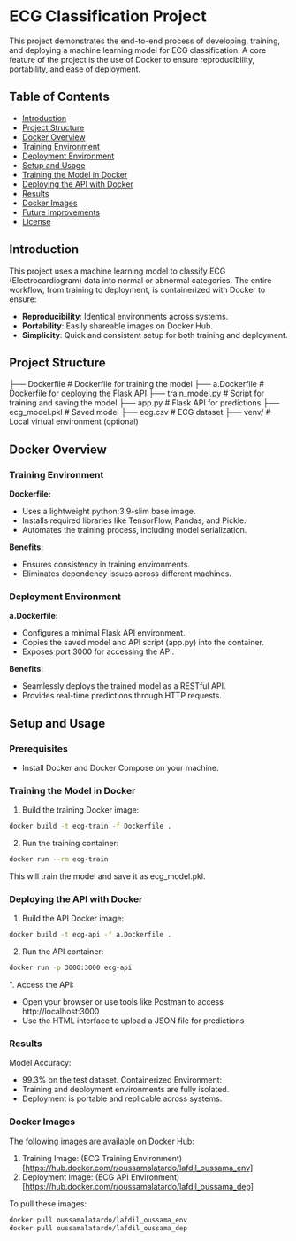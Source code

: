 # ECG Classification Project

This project demonstrates the end-to-end process of developing, training, and deploying a machine learning model for ECG classification. A core feature of the project is the use of Docker to ensure reproducibility, portability, and ease of deployment.

## Table of Contents
- [Introduction](#introduction)
- [Project Structure](#project-structure)
- [Docker Overview](#docker-overview)
- [Training Environment](#training-environment)
- [Deployment Environment](#deployment-environment)
- [Setup and Usage](#setup-and-usage)
- [Training the Model in Docker](#training-the-model-in-docker)
- [Deploying the API with Docker](#deploying-the-api-with-docker)
- [Results](#results)
- [Docker Images](#docker-images)
- [Future Improvements](#future-improvements)
- [License](#license)

## Introduction
This project uses a machine learning model to classify ECG (Electrocardiogram) data into normal or abnormal categories. The entire workflow, from training to deployment, is containerized with Docker to ensure:

- **Reproducibility**: Identical environments across systems.
- **Portability**: Easily shareable images on Docker Hub.
- **Simplicity**: Quick and consistent setup for both training and deployment.

## Project Structure

├── Dockerfile # Dockerfile for training the model
├── a.Dockerfile # Dockerfile for deploying the Flask API
├── train_model.py # Script for training and saving the model
├── app.py # Flask API for predictions
├── ecg_model.pkl # Saved model
├── ecg.csv # ECG dataset
├── venv/ # Local virtual environment (optional)

## Docker Overview

### Training Environment
**Dockerfile:**
- Uses a lightweight python:3.9-slim base image.
- Installs required libraries like TensorFlow, Pandas, and Pickle.
- Automates the training process, including model serialization.

**Benefits:**
- Ensures consistency in training environments.
- Eliminates dependency issues across different machines.

### Deployment Environment
**a.Dockerfile:**
- Configures a minimal Flask API environment.
- Copies the saved model and API script (app.py) into the container.
- Exposes port 3000 for accessing the API.

**Benefits:**
- Seamlessly deploys the trained model as a RESTful API.
- Provides real-time predictions through HTTP requests.

## Setup and Usage

### Prerequisites
- Install Docker and Docker Compose on your machine.

### Training the Model in Docker
1. Build the training Docker image:
```bash
docker build -t ecg-train -f Dockerfile .
```
2. Run the training container:
```bash
docker run --rm ecg-train
```
This will train the model and save it as ecg_model.pkl.

### Deploying the API with Docker
1. Build the API Docker image:
```bash
docker build -t ecg-api -f a.Dockerfile .
```
2. Run the API container:
```bash
docker run -p 3000:3000 ecg-api
```
". Access the API:
- Open your browser or use tools like Postman to access http://localhost:3000
- Use the HTML interface to upload a JSON file for predictions
### Results
Model Accuracy:
- 99.3% on the test dataset.
Containerized Environment:
- Training and deployment environments are fully isolated.
- Deployment is portable and replicable across systems.

### Docker Images
The following images are available on Docker Hub:

1. Training Image: (ECG Training Environment)[https://hub.docker.com/r/oussamalatardo/lafdil_oussama_env]
2. Deployment Image: (ECG API Environment)[https://hub.docker.com/r/oussamalatardo/lafdil_oussama_dep]

To pull these images:

```bash
docker pull oussamalatardo/lafdil_oussama_env
docker pull oussamalatardo/lafdil_oussama_dep
```